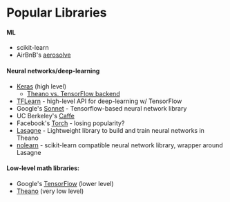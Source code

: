 # Popular Libraries

#### ML
- scikit-learn
- AirBnB's [aerosolve](https://github.com/airbnb/aerosolve)

#### Neural networks/deep-learning
- [Keras](https://github.com/fchollet/keras) (high level)
  - [Theano vs. TensorFlow backend](https://www.quora.com/Do-you-recommend-using-Theano-or-Tensor-Flow-as-Keras-backend)
- [TFLearn](https://github.com/tflearn/tflearn) - high-level API for deep-learning w/ TensorFlow
- Google's [Sonnet](https://github.com/deepmind/sonnet) - Tensorflow-based neural network library
- UC Berkeley's [Caffe](https://github.com/BVLC/caffe)
- Facebook's [Torch](http://torch.ch/) - losing popularity?
- [Lasagne](https://github.com/Lasagne/Lasagne) - Lightweight library to build and train neural networks in Theano
- [nolearn](https://github.com/dnouri/nolearn) - scikit-learn compatible neural network library, wrapper around Lasagne

#### Low-level math libraries:
- Google's [TensorFlow](https://github.com/tensorflow/tensorflow) (lower level)
- [Theano](https://github.com/Theano/Theano) (very low level)

